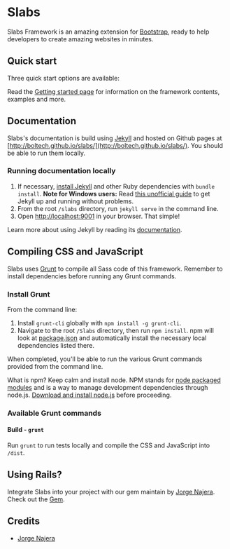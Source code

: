 Slabs
=======

Slabs Framework is an amazing extension for [Bootstrap](http://github.com/twbs/bootstrap), ready to help developers to create amazing websites in minutes.

## Quick start

Three quick start options are available:

Read the [Getting started page](http://boltech.github.io/slabs/getting-started/) for information on the framework contents, examples and more.

## Documentation

Slabs's documentation is build using [Jekyll](http://jekyllrb.com/) and hosted on Github pages at [http://boltech.github.io/slabs/](http://boltech.github.io/slabs/). You should be able to run them locally.


### Running documentation locally

1. If necessary, [install Jekyll](http://jekyllrb.com/docs/installation) and other Ruby dependencies with `bundle install`.
   **Note for Windows users:** Read [this unofficial guide](http://jekyll-windows.juthilo.com/) to get Jekyll up and running without problems.
2. From the root `/slabs` directory, run `jekyll serve` in the command line.
3. Open <http://localhost:9001> in your browser. That simple!

Learn more about using Jekyll by reading its [documentation](http://jekyllrb.com/docs/home/).

## Compiling CSS and JavaScript

Slabs uses [Grunt](http://gruntjs.com/) to compile all Sass code of this framework. Remember to install dependencies before running any Grunt commands.

### Install Grunt

From the command line:

1. Install `grunt-cli` globally with `npm install -g grunt-cli`.
2. Navigate to the root `/Slabs` directory, then run `npm install`. npm will look at [package.json](https://github.com/twbs/bootstrap/blob/master/package.json) and automatically install the necessary local dependencies listed there.

When completed, you'll be able to run the various Grunt commands provided from the command line.

What is npm? Keep calm and install node. NPM stands for [node packaged modules](http://npmjs.org/) and is a way to manage development dependencies through node.js. [Download and install node.js](http://nodejs.org/download/) before proceeding.

### Available Grunt commands

#### Build - `grunt`
Run `grunt` to run tests locally and compile the CSS and JavaScript into `/dist`.

## Using Rails?
Integrate Slabs into your project with our gem maintain by [Jorge Najera](https://twitter.com/Jorge_Najera). Check out the [Gem](https://github.com/Boltech/slabs-rails).

## Credits

<!-- feel free to make these link wherever you wish -->
* [Jorge Najera](https://twitter.com/Jorge_Najera)
